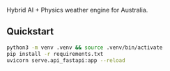 Hybrid AI + Physics weather engine for Australia.

## Quickstart
```bash
python3 -m venv .venv && source .venv/bin/activate
pip install -r requirements.txt
uvicorn serve.api_fastapi:app --reload
```
